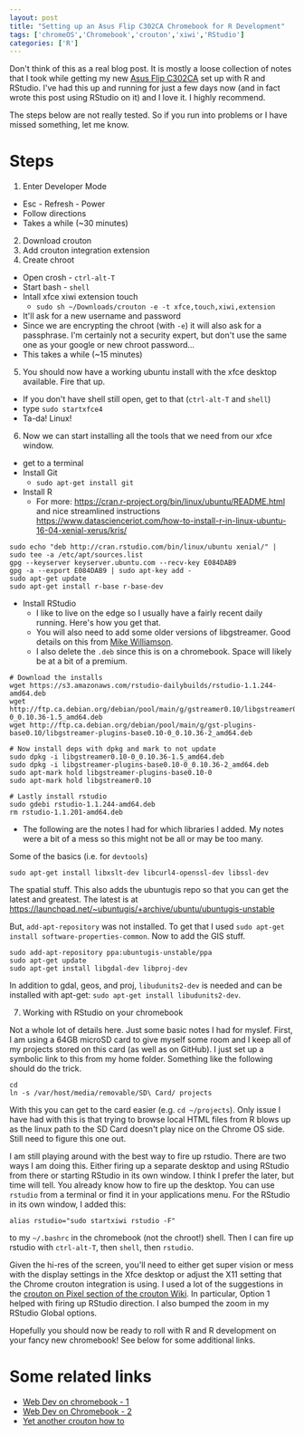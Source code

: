 ```yaml
---
layout: post
title: "Setting up an Asus Flip C302CA Chromebook for R Development"
tags: ['chromeOS','Chromebook','crouton','xiwi','RStudio']
categories: ['R']
---
```




Don't think of this as a real blog post.  It is mostly a loose collection of notes that I took while getting my new [Asus Flip C302CA](https://www.asus.com/us/Notebooks/ASUS-Chromebook-Flip-C302CA/) set up with R and RStudio.  I've had this up and running for just a few days now (and in fact wrote this post using RStudio on it) and I love it.  I highly recommend.  

The steps below are not really tested.  So if you run into problems or I have missed something, let me know.  

# Steps
1. Enter Developer Mode
  - Esc - Refresh - Power
  - Follow directions
  - Takes a while (~30 minutes)
2. Download crouton
3. Add crouton integration extension
4. Create chroot
  - Open crosh - `ctrl-alt-T`
  - Start bash - `shell`
  - Intall xfce xiwi extension touch
    - `sudo sh ~/Downloads/crouton -e -t xfce,touch,xiwi,extension`
  - It'll ask for a new username and password
  - Since we are encrypting the chroot (with `-e`) it will also ask for a passphrase. I'm certainly not a security expert, but don't use the same one as your google or new chroot password...
  - This takes a while (~15 minutes)
5. You should now have a working ubuntu install with the xfce desktop available.  Fire that up.
  - If you don't have shell still open, get to that (`ctrl-alt-T` and `shell`)
  - type `sudo startxfce4`
  - Ta-da!  Linux!
6. Now we can start installing all the tools that we need from our xfce window.
  - get to a terminal
  - Install Git
    - `sudo apt-get install git`
  - Install R
    - For more: <https://cran.r-project.org/bin/linux/ubuntu/README.html> and nice streamlined instructions  <https://www.datascienceriot.com/how-to-install-r-in-linux-ubuntu-16-04-xenial-xerus/kris/>

```
sudo echo "deb http://cran.rstudio.com/bin/linux/ubuntu xenial/" | sudo tee -a /etc/apt/sources.list
gpg --keyserver keyserver.ubuntu.com --recv-key E084DAB9
gpg -a --export E084DAB9 | sudo apt-key add -
sudo apt-get update
sudo apt-get install r-base r-base-dev
```
  - Install RStudio
    - I like to live on the edge so I usually have a fairly recent daily running.  Here's how you get that.
    - You will also need to add some older versions of libgstreamer.  Good details on this from [Mike Williamson](https://mikewilliamson.wordpress.com/2016/11/14/installing-r-studio-on-ubuntu-16-10/).
    - I also delete the `.deb` since this is on a chromebook.  Space will likely be at a bit of a premium.
    
```
# Download the installs
wget https://s3.amazonaws.com/rstudio-dailybuilds/rstudio-1.1.244-amd64.deb
wget http://ftp.ca.debian.org/debian/pool/main/g/gstreamer0.10/libgstreamer0.10-0_0.10.36-1.5_amd64.deb
wget http://ftp.ca.debian.org/debian/pool/main/g/gst-plugins-base0.10/libgstreamer-plugins-base0.10-0_0.10.36-2_amd64.deb
 
# Now install deps with dpkg and mark to not update
sudo dpkg -i libgstreamer0.10-0_0.10.36-1.5_amd64.deb
sudo dpkg -i libgstreamer-plugins-base0.10-0_0.10.36-2_amd64.deb
sudo apt-mark hold libgstreamer-plugins-base0.10-0
sudo apt-mark hold libgstreamer0.10

# Lastly install rstudio
sudo gdebi rstudio-1.1.244-amd64.deb
rm rstudio-1.1.201-amd64.deb
```
  - The following are the notes I had for which libraries I added.  My notes were a bit of a mess so this might not be all or may be too many.

Some of the basics (i.e. for `devtools`)

```
sudo apt-get install libxslt-dev libcurl4-openssl-dev libssl-dev
```

The spatial stuff.  This also adds the ubuntugis repo so that you can get the latest and greatest.  The latest is at <https://launchpad.net/~ubuntugis/+archive/ubuntu/ubuntugis-unstable>

But, `add-apt-repository` was not installed.  To get that I used `sudo apt-get install software-properties-common`.  Now to add the GIS stuff.

```
sudo add-apt-repository ppa:ubuntugis-unstable/ppa
sudo apt-get update
sudo apt-get install libgdal-dev libproj-dev
```

In addition to gdal, geos, and proj, `libudunits2-dev` is needed and can be installed with apt-get: `sudo apt-get install libudunits2-dev`.


7. Working with RStudio on your chromebook

Not a whole lot of details here.  Just some basic notes I had for myslef.  First, I am using a 64GB microSD card to give myself some room and I keep all of my projects stored on this card (as well as on GitHub).  I just set up a symbolic link to this from my home folder.  Something like the following should do the trick.

```
cd 
ln -s /var/host/media/removable/SD\ Card/ projects
```
With this you can get to the card easier (e.g. `cd ~/projects`).  Only issue I have had with this is that trying to browse local HTML files from R blows up as the linux path to the SD Card doesn't play nice on the Chrome OS side.  Still need to figure this one out.

I am still playing around with the best way to fire up rstudio.  There are two ways I am doing this.  Either firing up a separate desktop and using RStudio from there or starting RStudio in its own window.  I think I prefer the later, but time will tell.  You already know how to fire up the desktop.  You can use `rstudio` from a terminal or find it in your applications menu. For the RStudio in its own window, I added this:

```
alias rstudio="sudo startxiwi rstudio -F"
```

to my `~/.bashrc` in the chromebook (not the chroot!) shell.  Then I can fire up rstudio with `ctrl-alt-T`, then `shell`, then  `rstudio`.

Given the hi-res of the screen, you'll need to either get super vision or mess with the display settings in the Xfce desktop or adjust the X11 setting that the Chrome crouton integration is using.  I used a lot of the suggestions in the [crouton on Pixel section of the crouton Wiki](https://github.com/dnschneid/crouton/wiki/Chromebook-Pixel).  In particular, Option 1 helped with firing up RStudio direction.  I also bumped the zoom in my RStudio Global options.

Hopefully you should now be ready to roll with R and R development on your fancy new chromebook!  See below for some additional links.
# Some related links
- [Web Dev on chromebook - 1](https://medium.com/@martinmalinda/ultimate-guide-for-web-development-on-chromebook-part-1-crouton-2ec2e6bb2a2d)
- [Web Dev on Chromebook - 2](https://medium.com/@martinmalinda/ultimate-guide-for-web-development-on-chromebook-part-2-chromeos-tricks-and-workflows-4dfcc308d391)
- [Yet another crouton how to](https://www.codedonut.com/chromebook/install-crouton-chromebook/)
